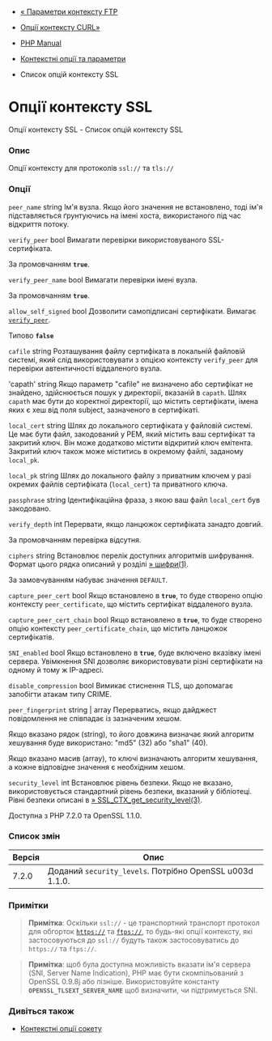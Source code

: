 - [« Параметри контексту FTP](context.ftp.md)
- [Опції контексту CURL»](context.curl.md)

- [PHP Manual](index.md)
- [Контекстні опції та параметри](context.md)
- Список опцій контексту SSL

# Опції контексту SSL

Опції контексту SSL - Список опцій контексту SSL

### Опис

Опції контексту для протоколів `ssl://` та `tls://`

### Опції

`peer_name` string
Ім'я вузла. Якщо його значення не встановлено, тоді ім'я підставляється
ґрунтуючись на імені хоста, використаного під час відкриття потоку.

`verify_peer` bool
Вимагати перевірки використовуваного SSL-сертифіката.

За промовчанням **`true`**.

`verify_peer_name` bool
Вимагати перевірки імені вузла.

За промовчанням **`true`**.

`allow_self_signed` bool
Дозволити самопідписані сертифікати. Вимагає
[`verify_peer`](context.ssl.md#context.ssl.verify-peer).

Типово **`false`**

`cafile` string
Розташування файлу сертифіката в локальній файловій системі, який
слід використовувати з опцією контексту `verify_peer` для перевірки
автентичності віддаленого вузла.

'capath' string
Якщо параметр "cafile" не визначено або сертифікат не знайдено,
здійснюється пошук у директорії, вказаній в `capath`. Шлях `capath`
має бути до коректної директорії, що містить сертифікати, імена
яких є хеш від поля subject, зазначеного в сертифікаті.

`local_cert` string
Шлях до локального сертифіката у файловій системі. Це має бути файл,
закодований у PEM, який містить ваш сертифікат та закритий ключ.
Він може додатково містити відкритий ключ емітента. Закритий ключ
також може міститись в окремому файлі, заданому `local_pk`.

`local_pk` string
Шлях до локального файлу з приватним ключем у разі окремих файлів
сертифіката (`local_cert`) та приватного ключа.

`passphrase` string
Ідентифікаційна фраза, з якою ваш файл `local_cert` був
закодовано.

`verify_depth` int
Перервати, якщо ланцюжок сертифіката занадто довгий.

За промовчанням перевірка відсутня.

`ciphers` string
Встановлює перелік доступних алгоритмів шифрування. Формат цього рядка
описаний у розділі
[» шифри(1)](https://www.openssl.org/docs/manmaster/man1/ciphers.md#CIPHER-LIST-FORMAT).

За замовчуванням набуває значення `DEFAULT`.

`capture_peer_cert` bool
Якщо встановлено в **`true`**, то буде створено опцію контексту
`peer_certificate`, що містить сертифікат віддаленого вузла.

`capture_peer_cert_chain` bool
Якщо встановлено в **`true`**, то буде створено опцію контексту
`peer_certificate_chain`, що містить ланцюжок сертифікатів.

`SNI_enabled` bool
Якщо встановлено в **`true`**, буде включено вказівку імені сервера.
Увімкнення SNI дозволяє використовувати різні сертифікати на одному й тому
ж IP-адресі.

`disable_compression` bool
Вимикає стиснення TLS, що допомагає запобігти атакам типу CRIME.

`peer_fingerprint` string \| array
Перерватись, якщо дайджест повідомлення не співпадає із зазначеним хешом.

Якщо вказано рядок (string), то його довжина визначає який алгоритм
хешування буде використано: "md5" (32) або "sha1" (40).

Якщо вказано масив (array), то ключі визначають алгоритм хешування, а
кожне відповідне значення є необхідним хешом.

`security_level` int
Встановлює рівень безпеки. Якщо не вказано, використовується
стандартний рівень безпеки, вказаний у бібліотеці. Рівні
безпеки описані в
[» SSL_CTX_get_security_level(3)](https://www.openssl.org/docs/man1.1.0/man3/SSL_CTX_get_security_level.md).

Доступна з PHP 7.2.0 та OpenSSL 1.1.0.

### Список змін

| Версія | Опис                                                     |
| ------ | -------------------------------------------------------- |
| 7.2.0  | Доданий `security_levels`. Потрібно OpenSSL u003d 1.1.0. |

### Примітки

> **Примітка**: Оскільки `ssl://` - це транспортний транспорт
> протокол для обгорток [`https://`](wrappers.http.md) та
> [`ftps://`](wrappers.ftp.md), то будь-які опції контексту, які
> застосовуються до `ssl://` будуть також застосовуватись до `https://` та
> `ftps://`.

> **Примітка**: щоб була доступна можливість вказати ім'я сервера
> (SNI, Server Name Indication), PHP має бути скомпільований з OpenSSL
> 0.9.8j або пізніше. Використовуйте константу
> **`OPENSSL_TLSEXT_SERVER_NAME`** щоб визначити, чи підтримується
> SNI.

### Дивіться також

- [Контекстні опції сокету](context.socket.md)
